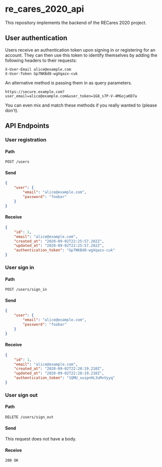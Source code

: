 # re_cares_2020_api

This repository implements the backend of the RECares 2020 project.

## User authentication

Users receive an authentication token upon signing in or registering for an
account. They can then use this token to identify themselves by adding the
following headers to their requests:

```
X-User-Email alice@example.com
X-User-Token Gp7NKBd8-wgXqazx-cuk
```

An alternative method is passing them in as query parameters.

```
https://secure.example.com?user_email=alice@example.com&user_token=1G8_s7P-V-4MGojaKD7a
```

You can even mix and match these methods if you really wanted to (please don't).

## API Endpoints

### User registration

#### Path

`POST /users`

#### Send


```json
{
    "user": {
        "email": "alice@example.com",
        "password": "foobar"
    }
}
```

#### Receive

```json
{
    "id": 1,
    "email": "alice@example.com",
    "created_at": "2020-09-02T22:25:57.282Z",
    "updated_at": "2020-09-02T22:25:57.282Z",
    "authentication_token": "Gp7NKBd8-wgXqazx-cuk"
}
```

### User sign in

#### Path

`POST /users/sign_in`

#### Send

```json
{
    "user": {
        "email": "alice@example.com",
        "password": "foobar"
    }
}
```

#### Receive

```json
{
    "id": 1,
    "email": "alice@example.com",
    "created_at": "2020-09-02T22:28:19.210Z",
    "updated_at": "2020-09-02T22:28:19.210Z",
    "authentication_token": "1QMU_xuspnHL3uMvVyyq"
}
```

### User sign out

#### Path

`DELETE /users/sign_out`

#### Send

This request does not have a body.

#### Receive

`200 OK`
